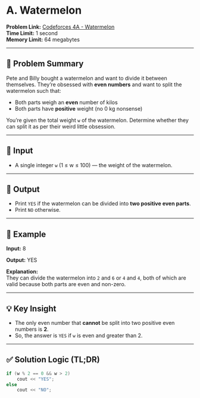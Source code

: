 # A. Watermelon

**Problem Link:** [Codeforces 4A - Watermelon](https://codeforces.com/problemset/problem/4/A)  
**Time Limit:** 1 second  
**Memory Limit:** 64 megabytes

---

## 📝 Problem Summary

Pete and Billy bought a watermelon and want to divide it between themselves. They’re obsessed with **even numbers** and want to split the watermelon such that:

- Both parts weigh an **even** number of kilos
- Both parts have **positive** weight (no 0 kg nonsense)

You’re given the total weight `w` of the watermelon. Determine whether they can split it as per their weird little obsession.

---

## 🧾 Input

- A single integer `w` (1 ≤ w ≤ 100) — the weight of the watermelon.

---

## 🎯 Output

- Print `YES` if the watermelon can be divided into **two positive even parts**.
- Print `NO` otherwise.

---

## 🧠 Example

**Input:**
8


**Output:**
YES


**Explanation:**  
They can divide the watermelon into `2` and `6` or `4` and `4`, both of which are valid because both parts are even and non-zero.

---

## 💡 Key Insight

- The only even number that **cannot** be split into two positive even numbers is **2**.
- So, the answer is `YES` if `w` is even and greater than 2.

---

## ✅ Solution Logic (TL;DR)

```cpp
if (w % 2 == 0 && w > 2)
    cout << "YES";
else
    cout << "NO";
